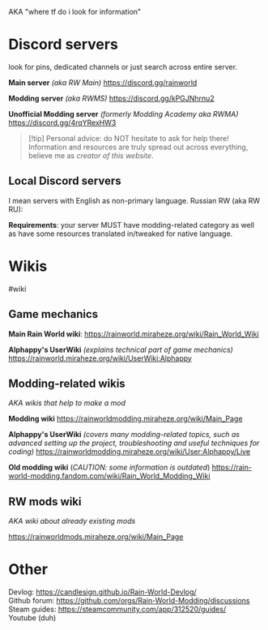 AKA "where tf do i look for information"
# Discord servers
look for pins, dedicated channels or just search across entire server.

**Main server**
*(aka RW Main)*
https://discord.gg/rainworld

**Modding server**
*(aka RWMS)*
https://discord.gg/kPGJNhrnu2

**Unofficial Modding server**
*(formerly Modding Academy aka RWMA)*
https://discord.gg/4rqYRexHW3  

> [!tip] Personal advice: do NOT hesitate to ask for help there!  
> Information and resources are truly spread out across everything, believe me as _creator of this website_.  
## Local Discord servers
I mean servers with English as non-primary language.
Russian RW (aka RW RU):

**Requirements**: your server MUST have modding-related category as well as have some resources translated in/tweaked for native language.

# Wikis
#wiki
## Game mechanics
**Main Rain World wiki**:
https://rainworld.miraheze.org/wiki/Rain_World_Wiki

**Alphappy's UserWiki**
*(explains technical part of game mechanics)*
https://rainworld.miraheze.org/wiki/UserWiki:Alphappy

## Modding-related wikis
*AKA wikis that help to make a mod*

**Modding wiki**
https://rainworldmodding.miraheze.org/wiki/Main_Page

**Alphappy's UserWiki**
*(covers many modding-related topics, such as advanced setting up the project, troubleshooting and useful techniques for coding)*
https://rainworldmodding.miraheze.org/wiki/User:Alphappy/Live

**Old modding wiki**
(*CAUTION: some information is outdated*)
https://rain-world-modding.fandom.com/wiki/Rain_World_Modding_Wiki

## RW mods wiki
*AKA wiki about already existing mods*

https://rainworldmods.miraheze.org/wiki/Main_Page
# Other  
Devlog: https://candlesign.github.io/Rain-World-Devlog/  
Github forum: https://github.com/orgs/Rain-World-Modding/discussions  
Steam guides: https://steamcommunity.com/app/312520/guides/  
Youtube (duh)  
